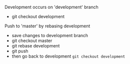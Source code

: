 Development occurs on 'development' branch
- git checkout development

Push to 'master' by rebasing development
- save changes to development branch
- git checkout master
- git rebase development
- git push
- then go back to development `git checkout development`